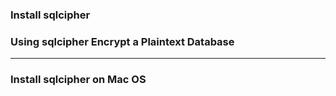 ### Install **sqlcipher**
### Using **sqlcipher** Encrypt a Plaintext Database

-------------------------------------------------

### Install **sqlcipher** on Mac OS
